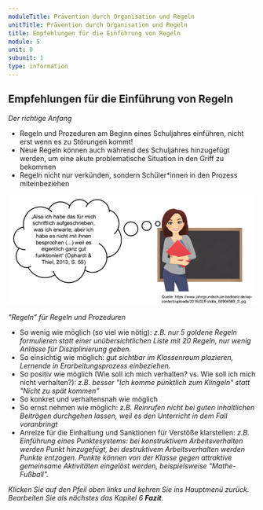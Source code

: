 ```yaml
---
moduleTitle: Prävention durch Organisation und Regeln
unitTitle: Prävention durch Organisation und Regeln  
title: Empfehlungen für die Einführung von Regeln
module: 5
unit: 0
subunit: 1
type: information
---
```


## Empfehlungen für die Einführung von Regeln 

*Der richtige Anfang*

* Regeln und Prozeduren am Beginn eines Schuljahres einführen, nicht erst wenn es zu Störungen kommt!
* Neue Regeln können auch während des Schuljahres hinzugefügt werden, um eine akute problematische Situation in den Griff zu bekommen 
* Regeln nicht nur verkünden, sondern Schüler*innen in den Prozess miteinbeziehen

![](01_EinführungRegeln.png)


*"Regeln" für Regeln und Prozeduren*

* So wenig wie möglich (so viel wie nötig): *z.B. nur 5 goldene Regeln formulieren statt einer unübersichtlichen Liste mit 20 Regeln, nur wenig Anlässe für Disziplinierung geben.*
* So einsichtig wie möglich: *gut sichtbar im Klassenraum plazieren, Lernende in Erarbeitungsprozess einbeziehen.* 
* So positiv wie möglich (Wie soll ich mich verhalten? vs. Wie soll ich mich nicht verhalten?): *z.B. besser "Ich komme pünktlich zum Klingeln" statt "Nicht zu spät kommen"*
* So konkret und verhaltensnah wie möglich
* So ernst nehmen wie möglich: *z.B. Reinrufen nicht bei guten inhaltlichen Beiträgen durchgehen lassen, weil es den Unterricht in dem Fall voranbringt*
* Anreize für die Einhaltung und Sanktionen für Verstöße klarstellen: *z.B. Einführung eines Punktesystems: bei konstruktivem Arbeitsverhalten werden Punkt hinzugefügt, bei destruktivem Arbeitsverhalten werden Punkte entzogen. Punkte können von der Klasse gegen attraktive gemeinsame Aktivitäten eingelöst werden, beispielsweise "Mathe-Fußball".*


*Klicken Sie auf den Pfeil oben links und kehren Sie ins Hauptmenü zurück. Bearbeiten Sie als nächstes das Kapitel 6* ***Fazit***. 